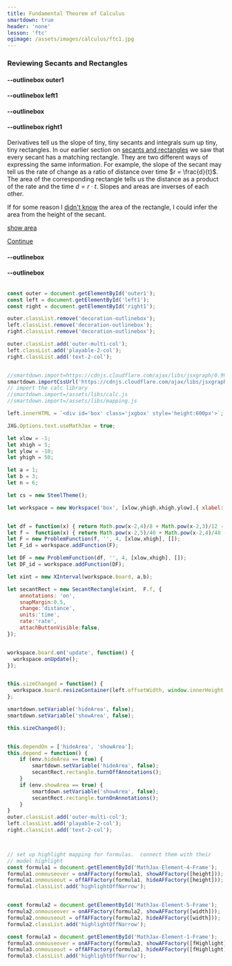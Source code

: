 ```yaml
---
title: Fundamental Theorem of Calculus
smartdown: true
header: 'none'
lesson: 'ftc'
ogimage: /assets/images/calculus/ftc1.jpg
---
```


### Reviewing Secants and Rectangles 

#### --outlinebox outer1

#### --outlinebox left1


#### --outlinebox


#### --outlinebox right1
Derivatives tell us the slope of tiny, tiny secants and integrals sum up tiny, tiny rectangles. In our earlier section on [secants and rectangles](/pages/prelude) we saw that every secant has a matching rectangle.  They are two different ways of expressing the same information.  For example, the slope of the secant may tell us the rate of change as a ratio of distance over time $r = \frac{d}{t}$.  The area of the corresponding rectangle tells us the distance as a product of the rate and the time $d = r \cdot t$.  Slopes and areas are inverses of each other.    

If for some reason I [didn't know](:=hideArea=true) the area of the rectangle, I could infer the area from the height of the secant.

[show area](:=showArea=true)

[Continue](/pages/ftc5)

#### --outlinebox
#### --outlinebox

 

```javascript /autoplay

const outer = document.getElementById('outer1');
const left = document.getElementById('left1');
const right = document.getElementById('right1');

outer.classList.remove('decoration-outlinebox');
left.classList.remove('decoration-outlinebox');
right.classList.remove('decoration-outlinebox');

outer.classList.add('outer-multi-col');
left.classList.add('playable-2-col');
right.classList.add('text-2-col');


//smartdown.import=https://cdnjs.cloudflare.com/ajax/libs/jsxgraph/0.99.7/jsxgraphcore.js
smartdown.importCssUrl('https://cdnjs.cloudflare.com/ajax/libs/jsxgraph/0.99.7/jsxgraph.css');
// import the calc library
//smartdown.import=/assets/libs/calc.js
//smartdown.import=/assets/libs/mapping.js

left.innerHTML = `<div id='box' class='jxgbox' style='height:600px'>`;

JXG.Options.text.useMathJax = true;

let xlow = -1;
let xhigh = 5;
let ylow = -10;
let yhigh = 50;

let a = 1;
let b = 3;
let n = 6;

let cs = new SteelTheme();

let workspace = new Workspace('box', [xlow,yhigh,xhigh,ylow],{ xlabel:'', ylabel:'', colorTheme:'steel' });


let df = function(x) { return Math.pow(x-2,4)/8 + Math.pow(x-2,3)/12 - 3 * (x-2) * (x-2) + 12;};
let f =  function(x) { return Math.pow(x-2,5)/40 + Math.pow(x-2,4)/48 - Math.pow(x-2,3) + 12* (x - 2) + 25;  };
let F = new ProblemFunction(f, '', 4, [xlow,xhigh], []);
let F_id = workspace.addFunction(F);

let DF = new ProblemFunction(df, '', 4, [xlow,xhigh], []);
let DF_id = workspace.addFunction(DF);

let xint = new XInterval(workspace.board, a,b);

let secantRect = new SecantRectangle(xint,  F.f, { 
	annotations: 'on',
	snapMargin:0.5,
	change:'distance',
	units:'time',
	rate:'rate',
	attachButtonVisible:false,
});


workspace.board.on('update', function() {
  workspace.onUpdate();
});


this.sizeChanged = function() {
  workspace.board.resizeContainer(left.offsetWidth, window.innerHeight * 0.7);
};

smartdown.setVariable('hideArea', false);
smartdown.setVariable('showArea', false);

this.sizeChanged();


this.dependOn = ['hideArea', 'showArea'];
this.depend = function() {
	if (env.hideArea == true) {
		smartdown.setVariable('hideArea', false);
		secantRect.rectangle.turnOffAnnotations();
	}	
	if (env.showArea == true) {
		smartdown.setVariable('showArea', false);
		secantRect.rectangle.turnOnAnnotations();
	}
}
outer.classList.add('outer-multi-col');
left.classList.add('playable-2-col');
right.classList.add('text-2-col');



// set up highlight mapping for formulas.  connect them with their
// model highlight
const formula1 = document.getElementById('MathJax-Element-4-Frame');
formula1.onmouseover = onAFFactory(formula1, showAFFactory([height]));
formula1.onmouseout = offAFFactory(formula1, hideAFFactory([height]));
formula1.classList.add('highlightOffNarrow');


const formula2 = document.getElementById('MathJax-Element-5-Frame');
formula2.onmouseover = onAFFactory(formula2, showAFFactory([width]));
formula2.onmouseout = offAFFactory(formula2, hideAFFactory([width]));
formula2.classList.add('highlightOffNarrow');

const formula3 = document.getElementById('MathJax-Element-1-Frame');
formula3.onmouseover = onAFFactory(formula3, showAFFactory([fHighlight]));
formula3.onmouseout = offAFFactory(formula3, hideAFFactory([fHighlight]));
formula3.classList.add('highlightOffNarrow');

```